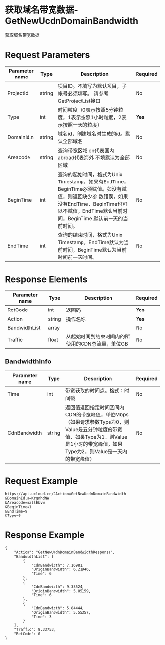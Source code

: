 # 获取域名带宽数据-GetNewUcdnDomainBandwidth

获取域名带宽数据

# Request Parameters
|Parameter name|Type|Description|Required|
|---|---|---|---|
|ProjectId|string|项目ID。不填写为默认项目，子帐号必须填写。 请参考[GetProjectList接口](api/summary/get_project_list)|No|
|Type|int|时间粒度（0表示按照5分钟粒度，1表示按照1小时粒度，2表示按照一天的粒度）|**Yes**|
|DomainId.n|string|域名id，创建域名时生成的id。默认全部域名|No|
|Areacode|string|查询带宽区域 cn代表国内 abroad代表海外 不填默认为全部区域|No|
|BeginTime|int|查询的起始时间，格式为Unix Timestamp。如果有EndTime，BeginTime必须赋值。如没有赋值，则返回缺少参 数错误，如果没有EndTime，BeginTime也可以不赋值，EndTime默认当前时间，BeginTime 默认前一天的当前时间。|No|
|EndTime|int|查询的结束时间，格式为Unix Timestamp。EndTime默认为当前时间，BeginTime默认为当前时间前一天时间。|No|

# Response Elements
|Parameter name|Type|Description|Required|
|---|---|---|---|
|RetCode|int|返回码|**Yes**|
|Action|string|操作名称|**Yes**|
|BandwidthList|array||No|
|Traffic|float|从起始时间到结束时间内的所使用的CDN总流量，单位GB|No|

## BandwidthInfo
|Parameter name|Type|Description|Required|
|---|---|---|---|
|Time|int|带宽获取的时间点。格式：时间戳|No|
|CdnBandwidth|string|返回值返回指定时间区间内CDN的带宽峰值，单位Mbps（如果请求参数Type为0，则Value是五分钟粒度的带宽值，如果Type为1，则Value是1小时的带宽峰值，如果Type为2，则Value是一天内的带宽峰值）|No|

# Request Example
```
https://api.ucloud.cn/?Action=GetNewUcdnDomainBandwidth
&DomainId.n=KrgnhdNW
&Areacode=nallEbvw
&BeginTime=1
&EndTime=9
&Type=6
```

# Response Example
```
{
    "Action": "GetNewUcdnDomainBandwidthResponse", 
    "BandwidthList": [
        {
            "CdnBandwidth": 7.16981, 
            "OriginBandwidth": 6.21946, 
            "Time": 6
        }, 
        {
            "CdnBandwidth": 9.33524, 
            "OriginBandwidth": 5.85159, 
            "Time": 6
        }, 
        {
            "CdnBandwidth": 5.84444, 
            "OriginBandwidth": 5.55357, 
            "Time": 3
        }
    ], 
    "Traffic": 8.33753, 
    "RetCode": 0
}
```

